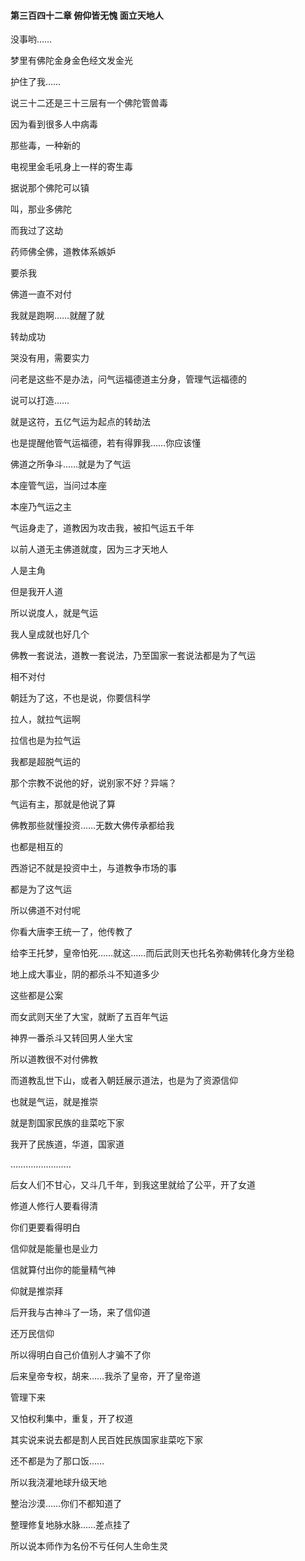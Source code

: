 #### 第三百四十二章 俯仰皆无愧 面立天地人

没事哟……

梦里有佛陀金身金色经文发金光

护住了我……

说三十二还是三十三层有一个佛陀管兽毒

因为看到很多人中病毒

那些毒，一种新的

电视里金毛吼身上一样的寄生毒

据说那个佛陀可以镇

叫，那业多佛陀

而我过了这劫

药师佛全佛，道教体系嫉妒

要杀我

佛道一直不对付

我就是跑啊……就醒了就

转劫成功

哭没有用，需要实力

问老是这些不是办法，问气运福德道主分身，管理气运福德的

说可以打造……

就是这符，五亿气运为起点的转劫法

也是提醒他管气运福德，若有得罪我……你应该懂

佛道之所争斗……就是为了气运

本座管气运，当问过本座

本座乃气运之主

气运身走了，道教因为攻击我，被扣气运五千年

以前人道无主佛道就度，因为三才天地人

人是主角

但是我开人道

所以说度人，就是气运


我人皇成就也好几个


佛教一套说法，道教一套说法，乃至国家一套说法都是为了气运

相不对付

朝廷为了这，不也是说，你要信科学

拉人，就拉气运啊

拉信也是为拉气运

我都是超脱气运的

那个宗教不说他的好，说别家不好？异端？

气运有主，那就是他说了算

佛教那些就懂投资……无数大佛传承都给我

也都是相互的

西游记不就是投资中土，与道教争市场的事

都是为了这气运

所以佛道不对付呢

你看大唐李王统一了，他传教了

给李王托梦，皇帝怕死……就这……而后武则天也托名弥勒佛转化身方坐稳

地上成大事业，阴的都杀斗不知道多少

这些都是公案

而女武则天坐了大宝，就断了五百年气运

神界一番杀斗又转回男人坐大宝

所以道教很不对付佛教

而道教乱世下山，或者入朝廷展示道法，也是为了资源信仰

也就是气运，就是推崇

就是割国家民族的韭菜吃下家

我开了民族道，华道，国家道

……………………

后女人们不甘心，又斗几千年，到我这里就给了公平，开了女道

修道人修行人要看得清

你们更要看得明白

信仰就是能量也是业力

信就算付出你的能量精气神

仰就是推崇拜

后开我与古神斗了一场，来了信仰道

还万民信仰

所以得明白自己价值别人才骗不了你

后来皇帝专权，胡来……我杀了皇帝，开了皇帝道

管理下来

又怕权利集中，重复，开了权道

其实说来说去都是割人民百姓民族国家韭菜吃下家

还不都是为了那口饭……

所以我浇灌地球升级天地

整治沙漠……你们不都知道了

整理修复地脉水脉……差点挂了

所以说本师作为名份不亏任何人生命生灵

